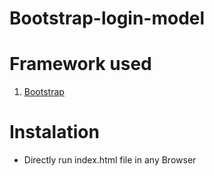 # Bootstrap-login-model

# Framework used
1. [Bootstrap](http://getbootstrap.com/)

# Instalation
- Directly run index.html file in any Browser
 
